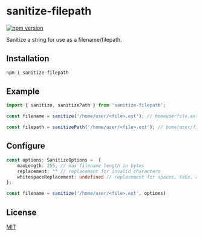 # sanitize-filepath

[![npm version](https://badge.fury.io/js/sanitize-filepath.svg)](https://badge.fury.io/js/sanitize-filepath)

Sanitize a string for use as a filename/filepath.

## Installation

```sh
npm i sanitize-filepath
```

## Example

```js
import { sanitize, sanitizePath } from 'sanitize-filepath';

const filename = sanitize('/home/user/<file>.ext'); // homeuserfile.ext

const filepath = sanitizePath('/home/user/<file>.ext'); // home/user/file.ext


```

## Configure
```ts
const options: SanitizeOptions =  {
    maxLength: 255, // max filename length in bytes
    replacement: "" // replacement for invalid characters
    whitespaceReplacement: undefined // replacement for spaces, tabs, and newlines
};

const filename = sanitize('/home/user/<file>.ext', options)
```

## License

[MIT](LICENSE)